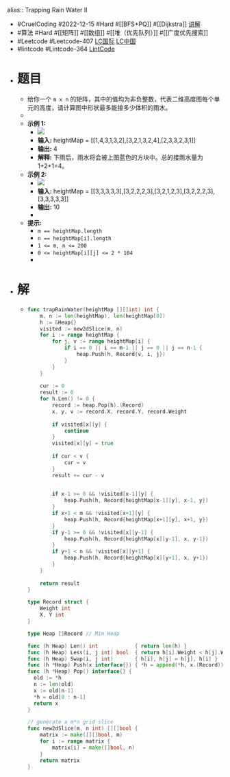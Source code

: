 alias:: Trapping Rain Water II

- #CruelCoding #2022-12-15 #Hard #[[BFS+PQ]] #[[Dijkstra]] [讲解](https://youtu.be/uupOnJJxPbI)
- #算法 #Hard #[[矩阵]] #[[数组]] #[[堆（优先队列）]] #[[广度优先搜索]]
- #Leetcode #Leetcode-407 [LC国际](https://leetcode.com/problems/trapping-rain-water-ii/) [LC中国](https://leetcode.cn/problems/trapping-rain-water-ii/)
- #lintcode #Lintcode-364 [LintCode](https://www.lintcode.com/problem/364/)
- # 题目
	- 给你一个 `m x n` 的矩阵，其中的值均为非负整数，代表二维高度图每个单元的高度，请计算图中形状最多能接多少体积的雨水。
	-
	- **示例 1:**
		- ![](https://assets.leetcode.com/uploads/2021/04/08/trap1-3d.jpg)
		- **输入:** heightMap = [[1,4,3,1,3,2],[3,2,1,3,2,4],[2,3,3,2,3,1]]
		- **输出:** 4
		- **解释:** 下雨后，雨水将会被上图蓝色的方块中。总的接雨水量为1+2+1=4。
	- **示例 2:**
		- ![](https://assets.leetcode.com/uploads/2021/04/08/trap2-3d.jpg)
		- **输入:** heightMap = [[3,3,3,3,3],[3,2,2,2,3],[3,2,1,2,3],[3,2,2,2,3],[3,3,3,3,3]]
		- **输出:** 10
		-
	- **提示:**
		- `m == heightMap.length`
		- `n == heightMap[i].length`
		- `1 <= m, n <= 200`
		- `0 <= heightMap[i][j] <= 2 * 104`
		-
- # 解
	- ```go
	  func trapRainWater(heightMap [][]int) int {
	      m, n := len(heightMap), len(heightMap[0])
	      h := &Heap{}
	      visited := new2dSlice(m, n)
	      for i := range heightMap {
	          for j, v := range heightMap[i] {
	              if i == 0 || i == m-1 || j == 0 || j == n-1 {
	                  heap.Push(h, Record{v, i, j})
	              }
	          }
	      }
	      
	      cur := 0
	      result := 0
	      for h.Len() != 0 {
	          record := heap.Pop(h).(Record)
	          x, y, v := record.X, record.Y, record.Weight
	          
	          if visited[x][y] {
	              continue
	          }
	          visited[x][y] = true
	          
	          if cur < v {
	              cur = v
	          }
	          result += cur - v
	  
	          
	          if x-1 >= 0 && !visited[x-1][y] {
	              heap.Push(h, Record{heightMap[x-1][y], x-1, y})
	          }
	          if x+1 < m && !visited[x+1][y] {
	              heap.Push(h, Record{heightMap[x+1][y], x+1, y})
	          }
	          if y-1 >= 0 && !visited[x][y-1] {
	              heap.Push(h, Record{heightMap[x][y-1], x, y-1})
	          }
	          if y+1 < n && !visited[x][y+1] {
	              heap.Push(h, Record{heightMap[x][y+1], x, y+1})
	          }
	      }
	      
	      return result
	  }
	  
	  type Record struct {
	      Weight int
	      X, Y int
	  }
	  
	  type Heap []Record // Min Heap
	  
	  func (h Heap) Len() int            { return len(h) }
	  func (h Heap) Less(i, j int) bool  { return h[i].Weight < h[j].Weight }
	  func (h Heap) Swap(i, j int)       { h[i], h[j] = h[j], h[i] }
	  func (h *Heap) Push(x interface{}) { *h = append(*h, x.(Record)) }
	  func (h *Heap) Pop() interface{} {
	  	old := *h
	  	n := len(old)
	  	x := old[n-1]
	  	*h = old[0 : n-1]
	  	return x
	  }
	  
	  // generate a m*n grid slice
	  func new2dSlice(m, n int) [][]bool {
	      matrix := make([][]bool, m)
	      for i := range matrix {
	          matrix[i] = make([]bool, n)
	      }
	      return matrix
	  }
	  ```